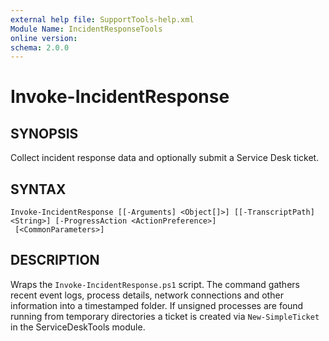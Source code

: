 ```yaml
---
external help file: SupportTools-help.xml
Module Name: IncidentResponseTools
online version:
schema: 2.0.0
---
```


# Invoke-IncidentResponse

## SYNOPSIS
Collect incident response data and optionally submit a Service Desk ticket.

## SYNTAX
```
Invoke-IncidentResponse [[-Arguments] <Object[]>] [[-TranscriptPath] <String>] [-ProgressAction <ActionPreference>]
 [<CommonParameters>]
```

## DESCRIPTION
Wraps the `Invoke-IncidentResponse.ps1` script. The command gathers recent event logs,
process details, network connections and other information into a timestamped folder.
If unsigned processes are found running from temporary directories a ticket is created
via `New-SimpleTicket` in the ServiceDeskTools module.

